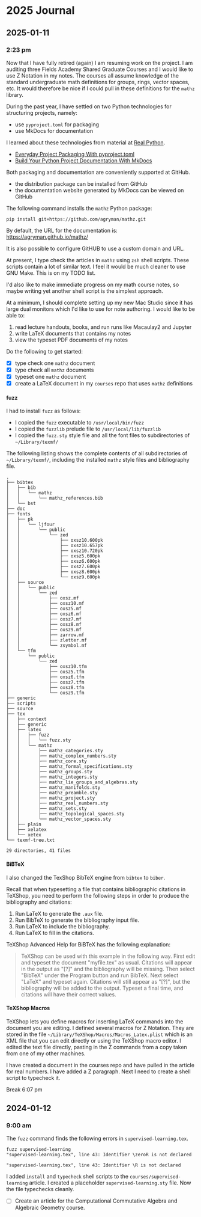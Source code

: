 # 2025 Journal

## 2025-01-11

### 2:23 pm

Now that I have fully retired (again) I am resuming work on
the project.
I am auditing three Fields Academy Shared Graduate Courses
and I would like to use Z Notation in my notes.
The courses all assume knowledge of the standard undergraduate 
math definitions for groups, rings, vector spaces, etc.
It would therefore be nice if I could pull in these definitions
for the `mathz` library.

During the past year, I have settled on two Python technologies
for structuring projects, namely:
* use `pyproject.toml` for packaging
* use MkDocs for documentation

I learned about these technologies from material at
[Real Python](https://realpython.com/).
* [Everyday Project Packaging With pyproject.toml
](https://realpython.com/courses/packaging-with-pyproject-toml/)
* [Build Your Python Project Documentation With MkDocs
](https://realpython.com/python-project-documentation-with-mkdocs/)

Both packaging and documentation are conveniently supported at GitHub.
* the distribution package can be installed from GitHub
* the documentation website generated by MkDocs can be viewed on GitHub

The following command installs the `mathz` Python package:
```shell
pip install git+https://github.com/agryman/mathz.git
```

By default, the URL for the documentation is: https://agryman.github.io/mathz/

It is also possible to configure GitHUB to use a custom domain and URL.

At present, I type check the articles in `mathz` using `zsh` shell scripts.
These scripts contain a lot of similar text.
I feel it would be much cleaner to use GNU Make.
This is on my TODO list.

I'd also like to make immediate progress on my math course notes, so
maybe writing yet another shell script is the simplest approach.

At a minimum, I should complete setting up my new Mac Studio since it has large dual monitors
which I'd like to use for note authoring.
I would like to be able to:
1. read lecture handouts, books, and run runs like Macaulay2 and Jupyter
2. write LaTeX documents that contains my notes
3. view the typeset PDF documents of my notes

Do the following to get started:
- [x] type check one `mathz` document
- [x] type check all `mathz` documents
- [x] typeset one `mathz` document
- [x] create a LaTeX document in my `courses` repo that uses `mathz` definitions

#### fuzz

I had to install `fuzz` as follows:
* I copied the `fuzz` executable to `/usr/local/bin/fuzz`
* I copied the `fuzzlib` prelude file to `/usr/local/lib/fuzzlib`
* I copied the `fuzz.sty` style file and all the font files to subdirectories of `~/Library/texmf/`

The following listing shows the complete contents of all subdirectories of `~/Library/texmf/`,
including the installed `mathz` style files and bibliography file.

```text
.
├── bibtex
│   ├── bib
│   │   └── mathz
│   │       └── mathz_references.bib
│   └── bst
├── doc
├── fonts
│   ├── pk
│   │   └── ljfour
│   │       └── public
│   │           └── zed
│   │               ├── oxsz10.600pk
│   │               ├── oxsz10.657pk
│   │               ├── oxsz10.720pk
│   │               ├── oxsz5.600pk
│   │               ├── oxsz6.600pk
│   │               ├── oxsz7.600pk
│   │               ├── oxsz8.600pk
│   │               └── oxsz9.600pk
│   ├── source
│   │   └── public
│   │       └── zed
│   │           ├── oxsz.mf
│   │           ├── oxsz10.mf
│   │           ├── oxsz5.mf
│   │           ├── oxsz6.mf
│   │           ├── oxsz7.mf
│   │           ├── oxsz8.mf
│   │           ├── oxsz9.mf
│   │           ├── zarrow.mf
│   │           ├── zletter.mf
│   │           └── zsymbol.mf
│   └── tfm
│       └── public
│           └── zed
│               ├── oxsz10.tfm
│               ├── oxsz5.tfm
│               ├── oxsz6.tfm
│               ├── oxsz7.tfm
│               ├── oxsz8.tfm
│               └── oxsz9.tfm
├── generic
├── scripts
├── source
├── tex
│   ├── context
│   ├── generic
│   ├── latex
│   │   ├── fuzz
│   │   │   └── fuzz.sty
│   │   └── mathz
│   │       ├── mathz_categories.sty
│   │       ├── mathz_complex_numbers.sty
│   │       ├── mathz_core.sty
│   │       ├── mathz_formal_specifications.sty
│   │       ├── mathz_groups.sty
│   │       ├── mathz_integers.sty
│   │       ├── mathz_lie_groups_and_algebras.sty
│   │       ├── mathz_manifolds.sty
│   │       ├── mathz_preamble.sty
│   │       ├── mathz_project.sty
│   │       ├── mathz_real_numbers.sty
│   │       ├── mathz_sets.sty
│   │       ├── mathz_topological_spaces.sty
│   │       └── mathz_vector_spaces.sty
│   ├── plain
│   ├── xelatex
│   └── xetex
└── texmf-tree.txt

29 directories, 41 files

```
#### BiBTeX

I also changed the TexShop BibTeX engine from `bibtex` to `biber`.

Recall that when typesetting a file that contains bibliographic citations in TeXShop, you need to
perform the following steps in order to produce the bibliography and citations:
1. Run LaTeX to generate the `.aux` file.
2. Run BibTeX to generate the bibliography input file.
3. Run LaTeX to include the bibliography.
4. Run LaTeX to fill in the citations.

TeXShop Advanced Help for BiBTeX has the following explanation:

> TeXShop can be used with this example in the following way. 
> First edit and typeset the document "myfile.tex" as usual. 
> Citations will appear in the output as "[?]" and the bibliography will be missing. 
> Then select "BibTeX" under the Program button and run BibTeX. Next select "LaTeX" and typeset again. 
> Citations will still appear as "[?]", but the bibliography will be added to the output. 
> Typeset a final time, and citations will have their correct values.

#### TeXShop Macros

TeXShop lets you define macros for inserting LaTeX commands into the document you are editing.
I defined several macros for Z Notation. 
They are stored in the file `~/Library/TeXShop/Macros/Macros_Latex.plist` which is an XML file that you can edit
directly or using the TeXShop macro editor.
I edited the text file directly, pasting in the Z commands from a copy taken from one of my other
machines.

I have created a document in the courses repo and have pulled in the article for real numbers.
I have added a Z paragraph. Next I need to create a shell script to typecheck it.

Break 6:07 pm

## 2024-01-12

### 9:00 am

The `fuzz` command finds the following errors in `supervised-learning.tex`.

```text
fuzz supervised-learning 
"supervised-learning.tex", line 43: Identifier \zeroR is not declared

"supervised-learning.tex", line 43: Identifier \R is not declared
```

I added `install` and `typecheck` shell scripts to the `courses/supervised-learning` article.
I created a placeholder `supervised-learning.sty` file.
Now the file typechecks cleanly.

- [ ] Create an article for the Computational Commutative Algebra and Algebraic Geometry course.

